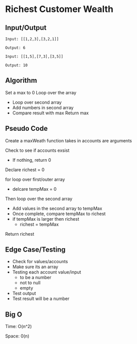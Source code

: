 # Richest Customer Wealth

## Input/Output

```
Input: [[1,2,3],[3,2,1]]

Output: 6
```

```
Input: [[1,5],[7,3],[3,5]]

Output: 10
```

## Algorithm

Set a max to 0
Loop over the array
- Loop over second array
- Add numbers in second array
- Compare result with max
Return max

## Pseudo Code

Create a maxWeath function takes in accounts are arguments

Check to see if accounts exsist
- If nothing, return 0

Declare richest = 0

for loop over first/outer array  
- delcare tempMax = 0  

Then loop over the second array  
- Add values in the second array to tempMax  
- Once complete, compare tempMax to richest  
- if tempMax is larger then richest
  - richest = tempMax

Return richest

## Edge Case/Testing

- Check for values/accounts
- Make sure its an array
- Testing each account value/input
  - to be a number
  - not to null
  - empty
- Test output
- Test result will be a number

## Big O

Time: O(n^2)

Space: 0(n)